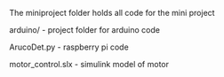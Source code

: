The miniproject folder holds all code for the mini project

arduino/ - project folder for arduino code

ArucoDet.py - raspberry pi code

motor_control.slx - simulink model of motor

